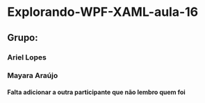 # Explorando-WPF-XAML-aula-16
## Grupo:
### Ariel Lopes
### Mayara Araújo
#### Falta adicionar a outra participante que não lembro quem foi 
